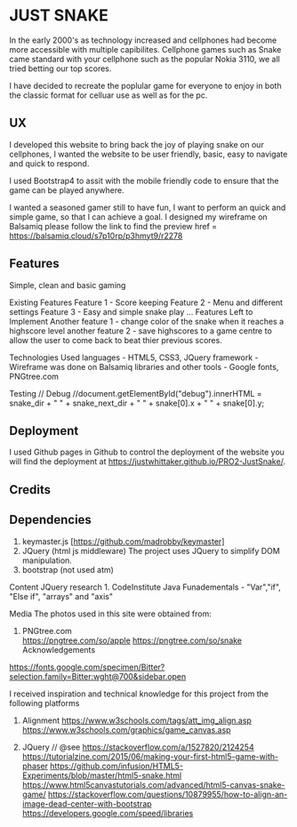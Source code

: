 # JUST SNAKE

In the early 2000's as technology increased and cellphones had become more accessible with multiple capibilites.
Cellphone games such as Snake came standard with your cellphone such as the popular Nokia 3110, we all tried betting our top scores.

I have decided to recreate the poplular game for everyone to enjoy in both the classic format for celluar use as well as for the pc.

## UX
I developed this website to bring back the joy of playing snake on our cellphones,
I wanted the website to be user friendly, basic, easy to navigate and quick to respond.

I used Bootstrap4 to assit with the mobile friendly code to ensure that the game can be played anywhere.

I wanted a seasoned gamer still to have fun, I want to perform an quick and simple game, so that I can achieve a goal.
I designed my wireframe on Balsamiq please follow the link to find the preview
href = https://balsamiq.cloud/s7p10rp/p3hmyt9/r2278

## Features
Simple, clean and basic gaming

Existing Features
Feature 1 - Score keeping
Feature 2 - Menu and different settings
Feature 3 - Easy and simple snake play
...
Features Left to Implement
Another feature 1 - change color of the snake when it reaches a highscore level
another feature 2 - save highscores to a game centre to allow the user to come back to beat thier previous scores.

Technologies Used
languages - HTML5, CSS3, JQuery
framework - Wireframe was done on Balsamiq 
libraries and other tools - Google fonts, PNGtree.com

Testing
// Debug
    //document.getElementById("debug").innerHTML = snake_dir + " " + snake_next_dir + " " + snake[0].x + " " + snake[0].y;   

## Deployment

 I used Github pages in Github to control the deployment of the website you will find the deployment at 
https://justwhittaker.github.io/PRO2-JustSnake/.

## Credits

## Dependencies

1. keymaster.js [https://github.com/madrobby/keymaster]
1. JQuery (html js middleware)
    The project uses JQuery to simplify DOM manipulation.
1. bootstrap (not used atm)

Content
JQuery research
    1. CodeInstitute Java Funadementals - "Var","if", "Else if", "arrays" and "axis"

Media
The photos used in this site were obtained from:
1. PNGtree.com  
    https://pngtree.com/so/apple
    https://pngtree.com/so/snake
Acknowledgements

https://fonts.google.com/specimen/Bitter?selection.family=Bitter:wght@700&sidebar.open

I received inspiration and technical knowledge for this project from the following platforms
1. Alignment
https://www.w3schools.com/tags/att_img_align.asp
https://www.w3schools.com/graphics/game_canvas.asp

2. JQuery
// @see https://stackoverflow.com/a/1527820/2124254
https://tutorialzine.com/2015/06/making-your-first-html5-game-with-phaser
https://github.com/infusion/HTML5-Experiments/blob/master/html5-snake.html
https://www.html5canvastutorials.com/advanced/html5-canvas-snake-game/ 
https://stackoverflow.com/questions/10879955/how-to-align-an-image-dead-center-with-bootstrap
https://developers.google.com/speed/libraries


